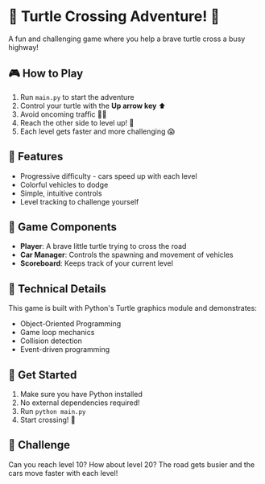 # 🐢 Turtle Crossing Adventure! 🚗

A fun and challenging game where you help a brave turtle cross a busy highway!

## 🎮 How to Play

1. Run `main.py` to start the adventure
2. Control your turtle with the **Up arrow key** ⬆️
3. Avoid oncoming traffic 🚙💨
4. Reach the other side to level up! 🎉
5. Each level gets faster and more challenging 😱

## 🌟 Features

- Progressive difficulty - cars speed up with each level
- Colorful vehicles to dodge
- Simple, intuitive controls
- Level tracking to challenge yourself

## 🧩 Game Components

- **Player**: A brave little turtle trying to cross the road
- **Car Manager**: Controls the spawning and movement of vehicles
- **Scoreboard**: Keeps track of your current level

## 🔧 Technical Details

This game is built with Python's Turtle graphics module and demonstrates:

- Object-Oriented Programming
- Game loop mechanics
- Collision detection
- Event-driven programming

## 🚀 Get Started

1. Make sure you have Python installed
2. No external dependencies required!
3. Run `python main.py`
4. Start crossing! 🐢

## 🎯 Challenge

Can you reach level 10? How about level 20? The road gets busier and the cars move faster with each level!
